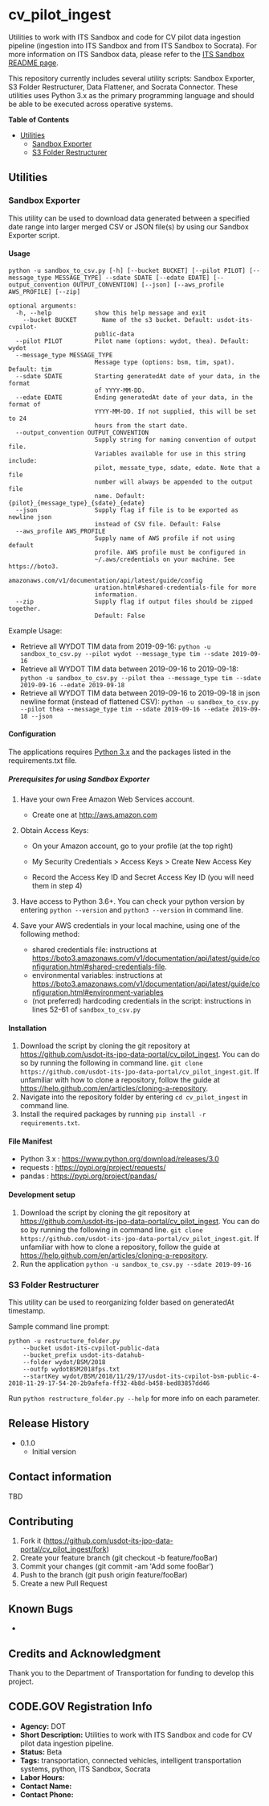 # cv_pilot_ingest
Utilities to work with ITS Sandbox and code for CV pilot data ingestion pipeline (ingestion into ITS Sandbox and from ITS Sandbox to Socrata). For more information on ITS Sandbox data, please refer to the [ITS Sandbox README page](https://github.com/usdot-its-jpo-data-portal/sandbox/tree/split-repo#exporting-data-to-csv-with-sandbox-exporter).

This repository currently includes several utility scripts: Sandbox Exporter, S3 Folder Restructurer, Data Flattener, and Socrata Connector. These utilities uses Python 3.x as the primary programming language and should be able to be executed across operative systems.

**Table of Contents**

* [Utilities](#utilities)
  * [Sandbox Exporter](#sandbox-exporter)
  * [S3 Folder Restructurer](#S3-Folder-Restructurer)

## Utilities
### Sandbox Exporter

This utility can be used to download data generated between a specified date range into larger merged CSV or JSON file(s) by using our Sandbox Exporter script.

#### Usage

`python -u sandbox_to_csv.py [-h] [--bucket BUCKET] [--pilot PILOT]
                         [--message_type MESSAGE_TYPE] --sdate SDATE
                         [--edate EDATE]
                         [--output_convention OUTPUT_CONVENTION] [--json]
                         [--aws_profile AWS_PROFILE] [--zip]
`

```
optional arguments:
  -h, --help            show this help message and exit
	--bucket BUCKET       Name of the s3 bucket. Default: usdot-its-cvpilot-
                        public-data
  --pilot PILOT         Pilot name (options: wydot, thea). Default: wydot
  --message_type MESSAGE_TYPE
                        Message type (options: bsm, tim, spat). Default: tim
  --sdate SDATE         Starting generatedAt date of your data, in the format
                        of YYYY-MM-DD.
  --edate EDATE         Ending generatedAt date of your data, in the format of
                        YYYY-MM-DD. If not supplied, this will be set to 24
                        hours from the start date.
  --output_convention OUTPUT_CONVENTION
                        Supply string for naming convention of output file.
                        Variables available for use in this string include:
                        pilot, messate_type, sdate, edate. Note that a file
                        number will always be appended to the output file
                        name. Default: {pilot}_{message_type}_{sdate}_{edate}
  --json                Supply flag if file is to be exported as newline json
                        instead of CSV file. Default: False
  --aws_profile AWS_PROFILE
                        Supply name of AWS profile if not using default
                        profile. AWS profile must be configured in
                        ~/.aws/credentials on your machine. See https://boto3.
                        amazonaws.com/v1/documentation/api/latest/guide/config
                        uration.html#shared-credentials-file for more
                        information.
  --zip                 Supply flag if output files should be zipped together.
                        Default: False
```

Example Usage:
- Retrieve all WYDOT TIM data from 2019-09-16:
`python -u sandbox_to_csv.py --pilot wydot --message_type tim --sdate 2019-09-16`
- Retrieve all WYDOT TIM data between 2019-09-16 to 2019-09-18:
`python -u sandbox_to_csv.py --pilot thea --message_type tim --sdate 2019-09-16 --edate 2019-09-18`
- Retrieve all WYDOT TIM data between 2019-09-16 to 2019-09-18 in json newline format (instead of flattened CSV):
`python -u sandbox_to_csv.py --pilot thea --message_type tim --sdate 2019-09-16 --edate 2019-09-18 --json`

#### Configuration
The applications requires [Python 3.x](https://www.python.org/download/releases/3.0/) and the packages listed in the requirements.txt file.

##### Prerequisites for using Sandbox Exporter

1) Have your own Free Amazon Web Services account.

	- Create one at http://aws.amazon.com

2) Obtain Access Keys:

	- On your Amazon account, go to your profile (at the top right)

	- My Security Credentials > Access Keys > Create New Access Key

	- Record the Access Key ID and Secret Access Key ID (you will need them in step 4)

3) Have access to Python 3.6+. You can check your python version by entering `python --version` and `python3 --version` in command line.

4) Save your AWS credentials in your local machine, using one of the following method:
	- shared credentials file: instructions at https://boto3.amazonaws.com/v1/documentation/api/latest/guide/configuration.html#shared-credentials-file.
	- environmental variables: instructions at https://boto3.amazonaws.com/v1/documentation/api/latest/guide/configuration.html#environment-variables
	- (not preferred) hardcoding credentials in the script: instructions in lines 52-61 of `sandbox_to_csv.py`

#### Installation

1. Download the script by cloning the git repository at https://github.com/usdot-its-jpo-data-portal/cv_pilot_ingest. You can do so by running the following in command line.
`git clone https://github.com/usdot-its-jpo-data-portal/cv_pilot_ingest.git`. If unfamiliar with how to clone a repository, follow the guide at https://help.github.com/en/articles/cloning-a-repository.
2. Navigate into the repository folder by entering `cd cv_pilot_ingest` in command line.
3. Install the required packages by running `pip install -r requirements.txt`.

#### File Manifest
- Python 3.x : https://www.python.org/download/releases/3.0
- requests : https://pypi.org/project/requests/
- pandas : https://pypi.org/project/pandas/

#### Development setup

1. Download the script by cloning the git repository at https://github.com/usdot-its-jpo-data-portal/cv_pilot_ingest. You can do so by running the following in command line.
`git clone https://github.com/usdot-its-jpo-data-portal/cv_pilot_ingest.git`. If unfamiliar with how to clone a repository, follow the guide at https://help.github.com/en/articles/cloning-a-repository.
2. Run the application `python -u sandbox_to_csv.py --sdate 2019-09-16`

### S3 Folder Restructurer

This utility can be used to reorganizing folder based on generatedAt timestamp.

Sample command line prompt:
```
python -u restructure_folder.py
	--bucket usdot-its-cvpilot-public-data
	--bucket_prefix usdot-its-datahub-
	--folder wydot/BSM/2018
	--outfp wydotBSM2018fps.txt
	--startKey wydot/BSM/2018/11/29/17/usdot-its-cvpilot-bsm-public-4-2018-11-29-17-54-20-2b9afefa-ff32-4b8d-b458-bed83857dd46

```

Run `python restructure_folder.py --help` for more info on each parameter.

## Release History
* 0.1.0
  * Initial version


## Contact information
TBD


## Contributing
1. Fork it (https://github.com/usdot-its-jpo-data-portal/cv_pilot_ingest/fork)
2. Create your feature branch (git checkout -b feature/fooBar)
3. Commit your changes (git commit -am 'Add some fooBar')
4. Push to the branch (git push origin feature/fooBar)
5. Create a new Pull Request

## Known Bugs
*

## Credits and Acknowledgment
Thank you to the Department of Transportation for funding to develop this project.

## CODE.GOV Registration Info
* __Agency:__ DOT
* __Short Description:__ Utilities to work with ITS Sandbox and code for CV pilot data ingestion pipeline.
* __Status:__ Beta
* __Tags:__ transportation, connected vehicles, intelligent transportation systems, python, ITS Sandbox, Socrata
* __Labor Hours:__
* __Contact Name:__
* __Contact Phone:__
